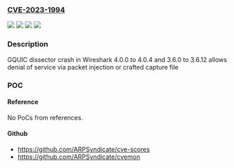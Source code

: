 ### [CVE-2023-1994](https://cve.mitre.org/cgi-bin/cvename.cgi?name=CVE-2023-1994)
![](https://img.shields.io/static/v1?label=Product&message=Wireshark&color=blue)
![](https://img.shields.io/static/v1?label=Version&message=%3E%3D3.6.0%2C%20%3C3.6.13%20&color=brightgreen)
![](https://img.shields.io/static/v1?label=Version&message=%3E%3D4.0.0%2C%20%3C4.0.5%20&color=brightgreen)
![](https://img.shields.io/static/v1?label=Vulnerability&message=Null%20pointer%20dereference%20in%20Wireshark&color=brightgreen)

### Description

GQUIC dissector crash in Wireshark 4.0.0 to 4.0.4 and 3.6.0 to 3.6.12 allows denial of service via packet injection or crafted capture file

### POC

#### Reference
No PoCs from references.

#### Github
- https://github.com/ARPSyndicate/cve-scores
- https://github.com/ARPSyndicate/cvemon

